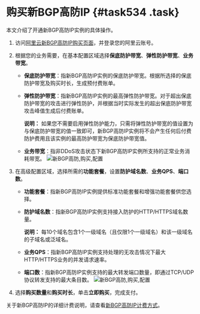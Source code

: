 # 购买新BGP高防IP {#task534 .task}

本文介绍了开通新BGP高防IP实例的具体操作。

1.  访问[阿里云新BGP高防IP购买页面](https://common-buy-intl.aliyun.com/?commodityCode=ddoscoo_intl#/buy)，并登录您的阿里云账号。
2.  根据您的业务需要，在基本配置区域选择**保底防护带宽**、**弹性防护带宽**、**业务带宽**。 

    -   **保底防护带宽**：指新BGP高防IP实例的保底防护带宽。根据所选择的保底防护带宽及购买时长，生成预付费账单。
    -   **弹性防护带宽**：指新BGP高防IP实例的最高弹性防护带宽。对于超出保底防护带宽的攻击进行弹性防护，并根据当时实际发生的超出保底防护带宽攻击峰值生成后付费账单。

        **说明：** 如果您不需要启用弹性防护能力，只需将弹性防护带宽的值设置为与保底防护带宽的值一致即可，新BGP高防IP实例将不会产生任何后付费防护费用且该实例的最高防护带宽为保底防护带宽值。

    -   **业务带宽**：指非DDoS攻击状态下新BGP高防IP实例所支持的正常业务消耗带宽。
    ![新BGP高防,购买,配置](http://static-aliyun-doc.oss-cn-hangzhou.aliyuncs.com/assets/img/79682/156534104036636_zh-CN.png)

3.  在高级配置区域，选择所需的**功能套餐**，设置**防护域名数**、**业务QPS**、**端口数**。 

    -   **功能套餐**：指新BGP高防IP实例提供标准功能套餐和增强功能套餐供您选择。
    -   **防护域名数**：指新BGP高防IP实例支持接入防护的HTTP/HTTPS域名数量。

        **说明：** 每10个域名包含1个一级域名（且仅限1个一级域名）和该一级域名的子域名或泛域名。

    -   **业务QPS**：指新BGP高防IP实例支持处理的无攻击情况下最大HTTP/HTTPS业务的并发请求速率。
    -   **端口数**：指新BGP高防IP实例支持的最大转发端口数量，即通过TCP/UDP协议转发支持的最大条目数。
    ![新BGP高防,购买,配置](http://static-aliyun-doc.oss-cn-hangzhou.aliyuncs.com/assets/img/79682/156534104148609_zh-CN.png)

4.  选择**购买数量**和**购买时长**，单击**立即购买**，完成支付。

关于新BGP高防IP的详细计费说明，请查看[新BGP高防IP计费方式](intl.zh-CN/新BGP高防IP/产品定价/计费方式.md#)。

